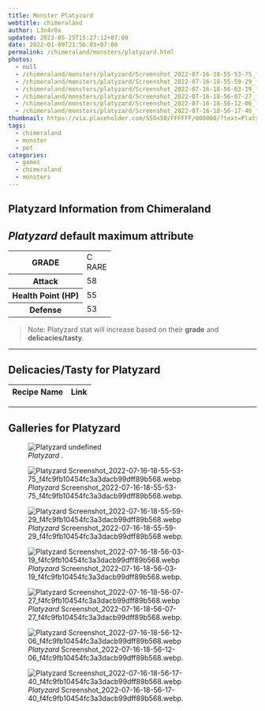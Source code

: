 ```yaml
---
title: Monster Platyzard
webtitle: chimeraland
author: L3n4r0x
updated: 2023-05-25T15:27:12+07:00
date: 2022-01-09T21:56:03+07:00
permalink: /chimeraland/monsters/platyzard.html
photos:
  - null
  - /chimeraland/monsters/platyzard/Screenshot_2022-07-16-18-55-53-75_f4fc9fb10454fc3a3dacb99dff89b568.webp
  - /chimeraland/monsters/platyzard/Screenshot_2022-07-16-18-55-59-29_f4fc9fb10454fc3a3dacb99dff89b568.webp
  - /chimeraland/monsters/platyzard/Screenshot_2022-07-16-18-56-03-19_f4fc9fb10454fc3a3dacb99dff89b568.webp
  - /chimeraland/monsters/platyzard/Screenshot_2022-07-16-18-56-07-27_f4fc9fb10454fc3a3dacb99dff89b568.webp
  - /chimeraland/monsters/platyzard/Screenshot_2022-07-16-18-56-12-06_f4fc9fb10454fc3a3dacb99dff89b568.webp
  - /chimeraland/monsters/platyzard/Screenshot_2022-07-16-18-56-17-40_f4fc9fb10454fc3a3dacb99dff89b568.webp
thumbnail: https://via.placeholder.com/550x50/FFFFFF/000000/?text=Platyzard
tags:
  - chimeraland
  - monster
  - pet
categories:
  - games
  - chimeraland
  - monsters
---
```


<link
  rel="stylesheet"
  href="https://rawcdn.githack.com/dimaslanjaka/Web-Manajemen/870a349/css/bootstrap-5-3-0-alpha3-wrapper.css"
/>
<section id="bootstrap-wrapper">
  <div data-bs-theme="dark">
    <h2>Platyzard Information from Chimeraland</h2>
    <h2 id="attribute"><i>Platyzard</i> default maximum attribute</h2>
    <div class="row">
      <div class="col mb-2">
        <div class="card">
          <div class="card-body">
            <table>
              <tr>
                <th>GRADE</th>
                <td>C <br /><span class="text-primary">RARE</span></td>
              </tr>
              <tr>
                <th>Attack</th>
                <td>58</td>
              </tr>
              <tr>
                <th>Health Point (HP)</th>
                <td>55</td>
              </tr>
              <tr>
                <th>Defense</th>
                <td>53</td>
              </tr>
            </table>
          </div>
        </div>
      </div>
    </div>
    <blockquote class="bd-callout bd-callout-warning">
      Note: Platyzard stat will increase based on their <b>grade</b> and
      <b>delicacies/tasty</b>.
    </blockquote>
    <hr />
    <h2 id="delicacies">Delicacies/Tasty for Platyzard</h2>
    <div class="card">
      <div class="card-body">
        <div class="table-responsive">
          <table class="table table-striped">
            <thead>
              <tr>
                <th>Recipe Name</th>
                <th>Link</th>
              </tr>
            </thead>
            <tbody></tbody>
          </table>
        </div>
      </div>
    </div>
    <hr />
    <div id="gallery">
      <h2>Galleries for Platyzard</h2>
      <div class="row">
        <div class="col-lg-6 col-12">
          <figure>
            <img
              src="https://www.webmanajemen.com/undefined"
              alt="Platyzard undefined"
            />
            <figcaption style="word-wrap: break-word">
              <i>Platyzard</i> .
            </figcaption>
          </figure>
        </div>
        <div class="col-lg-6 col-12">
          <figure>
            <img
              src="https://www.webmanajemen.com/chimeraland/monsters/platyzard/Screenshot_2022-07-16-18-55-53-75_f4fc9fb10454fc3a3dacb99dff89b568.webp"
              alt="Platyzard Screenshot_2022-07-16-18-55-53-75_f4fc9fb10454fc3a3dacb99dff89b568.webp"
            />
            <figcaption style="word-wrap: break-word">
              <i>Platyzard</i>
              Screenshot_2022-07-16-18-55-53-75_f4fc9fb10454fc3a3dacb99dff89b568.webp.
            </figcaption>
          </figure>
        </div>
        <div class="col-lg-6 col-12">
          <figure>
            <img
              src="https://www.webmanajemen.com/chimeraland/monsters/platyzard/Screenshot_2022-07-16-18-55-59-29_f4fc9fb10454fc3a3dacb99dff89b568.webp"
              alt="Platyzard Screenshot_2022-07-16-18-55-59-29_f4fc9fb10454fc3a3dacb99dff89b568.webp"
            />
            <figcaption style="word-wrap: break-word">
              <i>Platyzard</i>
              Screenshot_2022-07-16-18-55-59-29_f4fc9fb10454fc3a3dacb99dff89b568.webp.
            </figcaption>
          </figure>
        </div>
        <div class="col-lg-6 col-12">
          <figure>
            <img
              src="https://www.webmanajemen.com/chimeraland/monsters/platyzard/Screenshot_2022-07-16-18-56-03-19_f4fc9fb10454fc3a3dacb99dff89b568.webp"
              alt="Platyzard Screenshot_2022-07-16-18-56-03-19_f4fc9fb10454fc3a3dacb99dff89b568.webp"
            />
            <figcaption style="word-wrap: break-word">
              <i>Platyzard</i>
              Screenshot_2022-07-16-18-56-03-19_f4fc9fb10454fc3a3dacb99dff89b568.webp.
            </figcaption>
          </figure>
        </div>
        <div class="col-lg-6 col-12">
          <figure>
            <img
              src="https://www.webmanajemen.com/chimeraland/monsters/platyzard/Screenshot_2022-07-16-18-56-07-27_f4fc9fb10454fc3a3dacb99dff89b568.webp"
              alt="Platyzard Screenshot_2022-07-16-18-56-07-27_f4fc9fb10454fc3a3dacb99dff89b568.webp"
            />
            <figcaption style="word-wrap: break-word">
              <i>Platyzard</i>
              Screenshot_2022-07-16-18-56-07-27_f4fc9fb10454fc3a3dacb99dff89b568.webp.
            </figcaption>
          </figure>
        </div>
        <div class="col-lg-6 col-12">
          <figure>
            <img
              src="https://www.webmanajemen.com/chimeraland/monsters/platyzard/Screenshot_2022-07-16-18-56-12-06_f4fc9fb10454fc3a3dacb99dff89b568.webp"
              alt="Platyzard Screenshot_2022-07-16-18-56-12-06_f4fc9fb10454fc3a3dacb99dff89b568.webp"
            />
            <figcaption style="word-wrap: break-word">
              <i>Platyzard</i>
              Screenshot_2022-07-16-18-56-12-06_f4fc9fb10454fc3a3dacb99dff89b568.webp.
            </figcaption>
          </figure>
        </div>
        <div class="col-lg-6 col-12">
          <figure>
            <img
              src="https://www.webmanajemen.com/chimeraland/monsters/platyzard/Screenshot_2022-07-16-18-56-17-40_f4fc9fb10454fc3a3dacb99dff89b568.webp"
              alt="Platyzard Screenshot_2022-07-16-18-56-17-40_f4fc9fb10454fc3a3dacb99dff89b568.webp"
            />
            <figcaption style="word-wrap: break-word">
              <i>Platyzard</i>
              Screenshot_2022-07-16-18-56-17-40_f4fc9fb10454fc3a3dacb99dff89b568.webp.
            </figcaption>
          </figure>
        </div>
      </div>
    </div>
  </div>
</section>